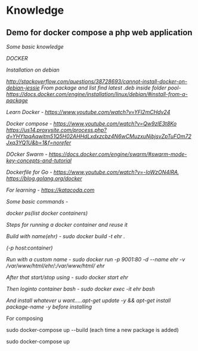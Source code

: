 # Knowledge
<h2>Demo for docker compose a php web application</h2>

<i>Some basic knowledge

DOCKER

Installation on debian


http://stackoverflow.com/questions/38728693/cannot-install-docker-on-debian-jessie
From package and list find latest .deb inside folder pool- https://docs.docker.com/engine/installation/linux/debian/#install-from-a-package 

Learn Docker - https://www.youtube.com/watch?v=YFl2mCHdv24

Docker compose - https://www.youtube.com/watch?v=Qw9zlE3t8Ko
https://us14.proxysite.com/process.php?d=YHYtpqAqwitm51Q5H02AHHdLxdxzcbz4N6wCMuzxuNjbjsvZpTuFOm72Jxq3YQ1U&b=1&f=norefer

DOcker Swarm - https://docs.docker.com/engine/swarm/#swarm-mode-key-concepts-and-tutorial

Dockerfile for Go - https://www.youtube.com/watch?v=-IoWzON4IRA, https://blog.golang.org/docker

For learning - https://katacoda.com 

Some basic commands - 

docker ps(list docker containers) 

Steps for running a docker container and reuse it

Build  with name(ehr) - sudo docker build -t ehr .

(-p host:container)

Run with a custom name - sudo docker run -p 9001:80 -d  --name ehr -v /var/www/html/ehr/:/var/www/html/ ehr

After that start/stop using - sudo docker start ehr 

Then loginto container bash - sudo docker exec -it ehr bash

And install whatever u want…..apt-get update -y && apt-get install package-name -y before installing

</i>

For composing 

sudo docker-compose up --build (each time a new package is added)

sudo docker-compose up
